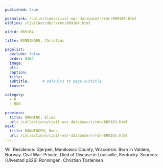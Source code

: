 ```yaml
---
published: true

permalink: /collections/civil-war-database/r/ron/009164.html
oldlink: /CivilWar/db/r/ron/009164.html

oldid: 009164

title: RONNINGEN, Christian

pagelist:
  exclude: false
  order: 9164
  image: 
  alt:
  caption:
  title:
  subtitle:      # Defaults to page subtitle
  teaser:

category: 
  - R 
  - RON

previous:
  title: RONNING, Elias
  url: /collections/civil-war-database/r/ron/009163.html  
next:
  title: RONNINGEN, Hans
  url: /collections/civil-war-database/r/ron/009165.html   
---
```

WI. Residence: Gjerpen, Manitowoc County, Wisconsin. Born in Valders, Norway. Civil War: Private. Died of Disease in Louisville, Kentucky. Sources: (Ulvestad p326) &#147;Ronningen, Christian Tostensen&#148;